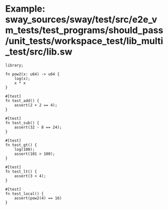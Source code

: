 # Example: sway_sources/sway/test/src/e2e_vm_tests/test_programs/should_pass/unit_tests/workspace_test/lib_multi_test/src/lib.sw

```sway
library;

fn pow2(x: u64) -> u64 {
    log(x);
    x * x
}

#[test]
fn test_add() {
    assert(2 + 2 == 4);
}

#[test]
fn test_sub() {
    assert(32 - 8 == 24);
}

#[test]
fn test_gt() {
    log(100);
    assert(101 > 100);
}

#[test]
fn test_lt() {
    assert(3 < 4);
}

#[test]
fn test_local() {
    assert(pow2(4) == 16)
}

```
